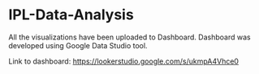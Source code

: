 # IPL-Data-Analysis






All the visualizations have been uploaded to Dashboard.
Dashboard was developed using Google Data Studio tool.

Link to dashboard: https://lookerstudio.google.com/s/ukmpA4Vhce0 

